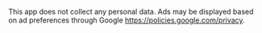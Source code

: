 This app does not collect any personal data. Ads may be displayed based on ad preferences through Google https://policies.google.com/privacy.
